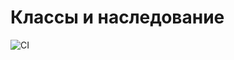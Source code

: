 # Классы и наследование

![CI](https://github.com/ZinnatullinDA/class_inherit_1/actions/workflows/main.yml/badge.svg)
